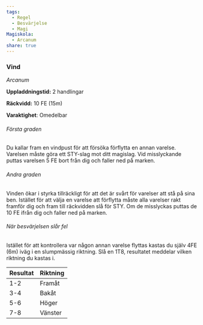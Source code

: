 ```yaml
---
tags:
  - Regel
  - Besvärjelse
  - Magi
Magiskola:
  - Arcanum
share: true
---
```

### Vind
*Arcanum*

**Uppladdningstid:** 2 handlingar

**Räckvidd:** 10 FE (15m)

**Varaktighet**: Omedelbar

###### Första graden
Du kallar fram en vindpust för att försöka förflytta en annan varelse. Varelsen måste göra ett STY-slag mot ditt magislag. Vid misslyckande puttas varelsen 5 FE bort från dig och faller ned på marken.

###### Andra graden
Vinden ökar i styrka tillräckligt för att det är svårt för varelser att stå på sina ben. Istället för att välja en varelse att förflytta måste alla varelser rakt framför dig och fram till räckvidden slå för STY. Om de misslyckas puttas de 10 FE ifrån dig och faller ned på marken. 

###### När besvärjelsen slår fel
Istället för att kontrollera var någon annan varelse flyttas kastas du själv 4FE (6m) iväg i en slumpmässig riktning. Slå en 1T8, resultatet meddelar vilken riktning du kastas i.

| Resultat | Riktning |
| -------- | -------- |
| 1-2      | Framåt   |
| 3-4      | Bakåt    |
| 5-6      | Höger    |
| 7-8      | Vänster  |
